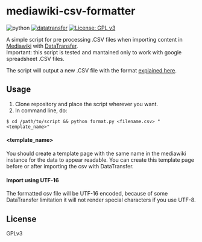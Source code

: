 
# mediawiki-csv-formatter

![python](https://img.shields.io/badge/made%20with-python-blue)
[![datatransfer](https://img.shields.io/badge/works%20with-datatransfer-green)](https://www.mediawiki.org/wiki/Extension:Data_Transfer)
[![License: GPL v3](https://img.shields.io/badge/License-GPLv3-blue.svg)](https://www.gnu.org/licenses/gpl-3.0)
 
A simple script for pre processing .CSV files when importing content in [Mediawiki](https://www.mediawiki.org) with [DataTransfer](https://www.mediawiki.org/wiki/Extension:Data_Transfer).\
Important: this script is tested and mantained only to work with google spreadsheet .CSV files.

The script will output a new .CSV file with the format [explained here](https://www.mediawiki.org/wiki/Extension:Data_Transfer#Importing_CSV_files).

Usage
-----

1. Clone repository and place the script wherever you want.
2. In command line, do:

`$ cd /path/to/script && python format.py <filename.csv> "<template_name>"`

#### <template_name>
You should create a template page with the same name in the mediawiki instance for the data to appear readable. You can create this template page before or after importing the csv with DataTransfer.

#### Import using UTF-16
The formatted csv file will be UTF-16 encoded, because of some DataTransfer limitation it will not render special characters if you use UTF-8.

License
-------

GPLv3
